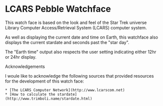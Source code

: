 LCARS Pebble Watchface
======================


This watch face is based on the look and feel of the Star Trek universe Library Computer
Access/Retrieval System (LCARS) computer system.

As well as displaying the current date and time on Earth, this watchface also displays
the current stardate and seconds past the "star day".

The "Earth time" output also respects the user setting indicating either 12hr or 24hr
display.

Acknowledgements

I woule like to acknowledge the following sources that provided resources
for the development of this watch face:

    * [The LCARS Computer Network](http://www.lcarscom.net)
    * [How to calculate the stardate](http://www.trimboli.name/stardate.html)
